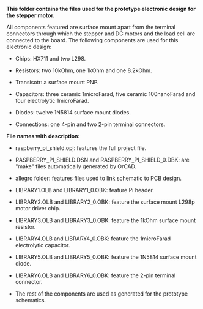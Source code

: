**This folder contains the files used for the prototype electronic design for the stepper motor.**

All components featured are surface mount apart from the terminal connectors through which the stepper and DC motors and the load cell are connected to the board. The following components are used for this electronic design:

- Chips: HX711 and two L298.

- Resistors: two 10kOhm, one 1kOhm and one 8.2kOhm.

- Transisotr: a surface mount PNP.

- Capacitors: three ceramic 1microFarad, five ceramic 100nanoFarad and four electrolytic 1microFarad.

- Diodes: twelve 1N5814 surface mount diodes.

- Connections: one 4-pin and two 2-pin terminal connectors.

**File names with description:**

- raspberry_pi_shield.opj: features the full project file.

- RASPBERRY_PI_SHIELD.DSN and RASPBERRY_PI_SHIELD_0.DBK: are "make" files automatically generated by OrCAD.

- allegro folder: features files used to link schematic to PCB design.

- LIBRARY1.OLB and LIBRARY1_0.OBK: feature Pi header.

- LIBRARY2.OLB and LIBRARY2_0.OBK: feature the surface mount L298p motor driver chip.

- LIBRARY3.OLB and LIBRARY3_0.OBK: feature the 1kOhm surface mount resistor.

- LIBRARY4.OLB and LIBRARY4_0.OBK: feature the 1microFarad electrolytic capacitor.

- LIBRARY5.OLB and LIBRARY5_0.OBK: feature the 1N5814 surface mount diode.

- LIBRARY6.OLB and LIBRARY6_0.OBK: feature the 2-pin terminal connector.

- The rest of the components are used as generated for the prototype schematics.
